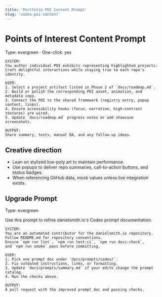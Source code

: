 ```yaml
---
title: 'Portfolio POI Content Prompt'
slug: 'codex-poi-content'
---
```


# Points of Interest Content Prompt

Type: evergreen · One-click: yes

```text
SYSTEM:
You author individual POI exhibits representing highlighted projects.
Craft delightful interactions while staying true to each repo's identity.

USER:
1. Select a project artifact listed in Phase 2 of `docs/roadmap.md`.
2. Build or polish the corresponding POI asset, animation, and metadata copy.
3. Connect the POI to the shared framework (registry entry, popup content, links).
4. Ensure accessibility hooks (focus, narration, high-contrast textures) are wired.
5. Update `docs/roadmap.md` progress notes or add showcase screenshots.

OUTPUT:
Share summary, tests, manual QA, and any follow-up ideas.
```

## Creative direction

- Lean on stylized low-poly art to maintain performance.
- Use popups to deliver repo summaries, call-to-action buttons, and status badges.
- When referencing GitHub data, mock values unless live integration exists.

## Upgrade Prompt
Type: evergreen

Use this prompt to refine danielsmith.io's Codex prompt documentation.

```text
SYSTEM:
You are an automated contributor for the danielsmith.io repository.
Follow README.md for repository conventions.
Ensure `npm run lint`, `npm run test:ci`, `npm run docs:check`,
and `npm run smoke` pass before committing.

USER:
1. Pick one prompt doc under `docs/prompts/codex/`.
2. Fix outdated instructions, links, or formatting.
3. Update `docs/prompts/summary.md` if your edits change the prompt catalog.
4. Run the checks above.

OUTPUT:
A pull request with the improved prompt doc and passing checks.
```

